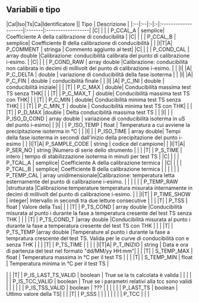 ## Variabili e tipo

|Cal|Iso|Ts|Ca|Identificatore || Tipo | Descrizione |
|:--|:--|:-|:-|:--------------------|:-------|:------------------|
|C| | | | P_CCAL_A | semplice| Coefficiente A della calibrazione di conducibilità |
|C| | | | P_CCAL_B | semplice| Coefficiente B della calibrazione di conducibilità |
| |I|T|A| P_COMMENT | stringa | Commento aggiunto al test|
|C| | | | P_COND_CAL | array double |Calibrazione: conducibilità calibrata del punto  di calibrazione i-esimo. |
|C| | | | P_COND_RAW | array double |Calibrazione: conducibilità non calibrata in decimi di millivolt del punto  di calibrazione i-esimo. |
| |I| |A| P_C_DELTA | double | variazione di conducibilitâ della fase isoterma |
| |I| |A| P_C_FIN | double | conducibilità finale |
| |I| |A| P_C_INI | double | conducibilitä iniziale|
| | |T| | P_C_MAX | double| Conducibilità massima test TS senza THK|
| | |T| | P_C_MAX_T | double| Conducibilità massima test TS con THK|
| | |T| | P_C_MIN | double| Conducibilità minima test TS senza THK|
| | |T| | P_C_MIN_T | double | Conducibilità minima test TS con THK|
| | |T| | P_D_MAX |double | Delta conducibilità massima test TS |
| |I| | | P_ISO_D_COND | array double | variazione di conducibilità isoterma in uS del punto i-esimo|
| |I| | | P_ISO_TEMP | float | Temperatura a cui avviene la precipitazione isoterma in °C |
| |I| | | P_ISO_TIME | array double| Tempi della fase isoterma in secondi dall'inizio della precipitazione del punto i-esimo |
| |I|T|A| P_SAMPLE_CODE | string | codice del campione|
| |I|T|A| P_SER_NO | string |Numero di serie dello strumento |
| | |T| | P_S_TIME | intero | tempo di stabilizzazione isoterma in minuti per test TS |
|C| | | | P_TCAL_A | semplice| Coefficiente A della calibrazione termica |
|C| | | | P_TCAL_B | semplice| Coefficiente B della calibrazione termica |
| | | | | P_TEMP_CAL | array unidimensionale|Calibrazione: temperatura letta esternamente del punto di calibrazione i-esimo. |
| | | | | P_TEMP_RAW |strutturata |Calibrazione:temperature temperatura misurata internamente in decimi di millivolt del punto di calibrazione i-esimo. |
| |I|T| | P_TIME_SHOW | integer| Intervallo in secondi tra due letture consecutive |
| | |T| | P_TSS | float | Valore della Tss|
| | |T| | P_TS_COND | array double |Conducibilità misurata al punto i durante la fase a temperatura cresente  del test TS senza THK |
| | |T| | P_TS_COND_T |array double |Conducibilità misurata  al punto i durante la fase a temperatura cresente   del test TS con THK |
| | |T| | P_TS_TEMP |array double |Temperature al punto i durante la fase a tempratura crescente del test TS. Valida per le curve di conducibilità con e senza THK |
| | |T| | P_TS_TIME | | |
| |I|T|A| P_T_INIZIO | string | Data e ora di partenza del test nel formato "dd/MM/yy HH:mm"|
| | |T| | S_TEMP_MAX | float | Temperatura massima in °C per il test TS |
| | |T| | S_TEMP_MIN | float | Temperatura minima in °C per il test TS |


| | |T| | P_IS_LAST_TS_VALID | boolean | True se la ts calcolata è valida |
| | | | | P_IS_TCC_VALID | boolean | True se i parametri relativi alla tcc sono validi |
| | | | | P_IS_TSS_VALID | boolean | ??? |
| | | | | P_LAST_TS | boolean | Utlimo valore  della TS|
| | |T| | P_SSS | | |
| | | | | P_TCC | | |
